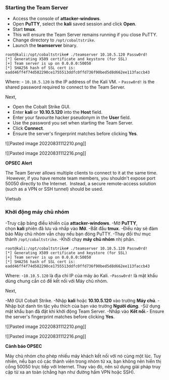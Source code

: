### Starting the Team Server

- Access the console of **attacker-windows**.
- Open **PuTTY**, select the **kali** saved session and click **Open**.
- Start **tmux**.
- This will ensure the Team Server remains running if you close PuTTY.
- Change directory to `/opt/cobaltstrike`.
- Launch the **teamserver** binary.

```shell
root@kali:/opt/cobaltstrike# ./teamserver 10.10.5.120 Passw0rd!
[*] Generating X509 certificate and keystore (for SSL)
[+] Team server is up on 0.0.0.0:50050
[*] SHA256 hash of SSL cert is: eadd46ff4f74d582290ce1755513ddfc0ffd736f90bed5d8d662ee113faccb43
```

Where:
	-   `10.10.5.120` is the IP address of the Kali VM.
	-   `Passw0rd!` is the shared password required to connect to the Team Server.

Next,

- Open the Cobalt Strike GUI.
- Enter **kali** or **10.10.5.120** into the **Host** field.
- Enter your favourite hacker pseudonym in the **User** field.
- Use the password you set when starting the Team Server.
- Click **Connect**.
- Ensure the server's fingerprint matches before clicking **Yes**.

![[Pasted image 20220831112210.png]]

![[Pasted image 20220831112216.png]]

**OPSEC Alert**

The Team Server allows multiple clients to connect to it at the same time.  However, if you have remote team members, you shouldn't expose port 50050 directly to the Internet.  Instead, a secure remote-access solution (such as a VPN or SSH tunnel) should be used.


Vietsub

### Khởi động máy chủ nhóm

-Truy cập bảng điều khiển của **attacker-windows**.
-Mở **PuTTY**, chọn **kali** phiên đã lưu và nhấp vào **Mở**.
-Bắt đầu **tmux**.
-Điều này sẽ đảm bảo Máy chủ nhóm vẫn chạy nếu bạn đóng PuTTY.
-Thay đổi thư mục thành `/opt/cobaltstrike`.
-Khởi chạy **máy chủ nhóm** nhị phân.

```shell
root@kali:/opt/cobaltstrike# ./teamserver 10.10.5.120 Passw0rd!
[*] Generating X509 certificate and keystore (for SSL)
[+] Team server is up on 0.0.0.0:50050
[*] SHA256 hash of SSL cert is: eadd46ff4f74d582290ce1755513ddfc0ffd736f90bed5d8d662ee113faccb43
```

Where:
	-`10.10.5.120` là địa chỉ IP của máy ảo Kali.
	-`Passw0rd!` là mật khẩu dùng chung cần có để kết nối với Máy chủ nhóm.

Next,

-Mở GUI Cobalt Strike.
-Nhập **kali** hoặc **10.10.5.120** vào trường **Máy chủ**.
-Nhập bút danh tin tặc yêu thích của bạn vào trường **Người dùng**.
-Sử dụng mật khẩu bạn đã đặt khi khởi động Team Server.
-Nhấp vào **Kết nối**.- Ensure the server's fingerprint matches before clicking **Yes**.

![[Pasted image 20220831112210.png]]

![[Pasted image 20220831112216.png]]

**Cảnh báo OPSEC**

Máy chủ nhóm cho phép nhiều máy khách kết nối với nó cùng một lúc. Tuy nhiên, nếu bạn có các thành viên trong nhóm từ xa, bạn không nên hiển thị cổng 50050 trực tiếp với Internet. Thay vào đó, nên sử dụng giải pháp truy cập từ xa an toàn (chẳng hạn như đường hầm VPN hoặc SSH).